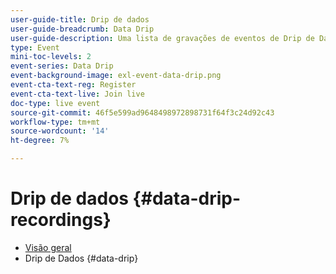 ```yaml
---
user-guide-title: Drip de dados
user-guide-breadcrumb: Data Drip
user-guide-description: Uma lista de gravações de eventos de Drip de Dados
type: Event
mini-toc-levels: 2
event-series: Data Drip
event-background-image: exl-event-data-drip.png
event-cta-text-reg: Register
event-cta-text-live: Join live
doc-type: live event
source-git-commit: 46f5e599ad9648498972898731f64f3c24d92c43
workflow-type: tm+mt
source-wordcount: '14'
ht-degree: 7%

---
```



# Drip de dados {#data-drip-recordings}

+ [Visão geral](overview.md)
+ Drip de Dados {#data-drip}


